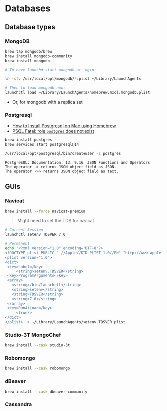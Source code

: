 # Databases

## Database types

### MongoDB

```bash
brew tap mongodb/brew
brew install mongodb-community
brew install mongodb

# To have launchd start mongodb at login:

ln -sfv /usr/local/opt/mongodb/*.plist ~/Library/LaunchAgents

# Then to load mongodb now:
launchctl load ~/Library/LaunchAgents/homebrew.mxcl.mongodb.plist
```

- Or, for mongodb with a replica set

### Postgresql

- [How to Install Postgresql on Mac using Homebrew](https://dyclassroom.com/howto-mac/how-to-install-postgresql-on-mac-using-homebrew)
- [PSQL Fatal: role `postgres` does not exist](https://stackoverflow.com/questions/15301826/psql-fatal-role-postgres-does-not-exist)

```bash
brew install postgres
brew services start postgresql@14

/usr/local/opt/postgresql/bin/createuser -s postgres
```

```note
PostgreSQL: Documentation: 13: 9.16. JSON Functions and Operators
The operator -> returns JSON object field as JSON.
The operator ->> returns JSON object field as text.
```

## GUIs

### Navicat

```bash
brew install --force navicat-premium
```

> Might need to set the TDS for navicat

```bash
# Current Session
launchctl setenv TDSVER 7.0
```

```bash
# Permanent
echo '<?xml version="1.0" encoding="UTF-8"?>
<!DOCTYPE plist PUBLIC "-//Apple//DTD PLIST 1.0//EN" "http://www.apple.com/DTDs/PropertyList-1.0.dtd">
<plist version="1.0">
<dict>
 <key>Label</key>
     <string>setenv.TDSVER</string>
 <key>ProgramArguments</key>
 <array>
   <string>/bin/launchctl</string>
   <string>setenv</string>
   <string>TDSVER</string>
   <string>7.0</string>
 </array>
 <key>RunAtLoad</key>
     <true/>
</dict>
</plist>' > ~/Library/LaunchAgents/setenv.TDSVER.plist
```

### Studio-3T MongoChef

```bash
brew install --cask studio-3t
```

### Robomongo

```bash
brew install --cask robomongo
```

### dBeaver

```bash
brew install --cask dbeaver-community
```

### Cassandra
